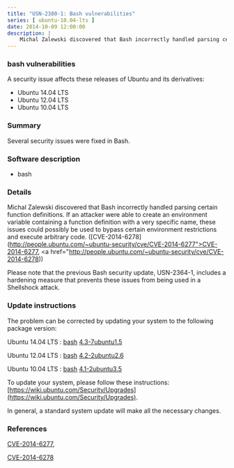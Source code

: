 ```yaml
---
title: "USN-2380-1: Bash vulnerabilities"
series: [ ubuntu-10.04-lts ]
date: 2014-10-09 12:00:00
description: |
    Michal Zalewski discovered that Bash incorrectly handled parsing certain function definitions. If an attacker were able to create an environment variable containing a function definition with a very specific name, these issues could possibly be used to bypass certain environment restrictions and execute arbitrary code. ([CVE-2014-6278](http://people.ubuntu.com/~ubuntu-security/cve/CVE-2014-6277">CVE-2014-6277</a>, <a href="http://people.ubuntu.com/~ubuntu-security/cve/CVE-2014-6278))
--- 
```

 
### bash vulnerabilities

A security issue affects these releases of Ubuntu and its derivatives:

* Ubuntu 14.04 LTS
* Ubuntu 12.04 LTS
* Ubuntu 10.04 LTS

### Summary

Several security issues were fixed in Bash. 

### Software description

* bash 

### Details

Michal Zalewski discovered that Bash incorrectly handled parsing certain function definitions. If an attacker were able to create an environment variable containing a function definition with a very specific name, these issues could possibly be used to bypass certain environment restrictions and execute arbitrary code. ([CVE-2014-6278](http://people.ubuntu.com/~ubuntu-security/cve/CVE-2014-6277">CVE-2014-6277</a>, <a href="http://people.ubuntu.com/~ubuntu-security/cve/CVE-2014-6278))

Please note that the previous Bash security update, USN-2364-1, includes a hardening measure that prevents these issues from being used in a Shellshock attack. 

### Update instructions

The problem can be corrected by updating your system to the following package version:

Ubuntu 14.04 LTS
 : [bash](https://launchpad.net/ubuntu/+source/bash) <span> [4.3-7ubuntu1.5](https://launchpad.net/ubuntu/+source/bash/4.3-7ubuntu1.5) </span> 

Ubuntu 12.04 LTS
 : [bash](https://launchpad.net/ubuntu/+source/bash) <span> [4.2-2ubuntu2.6](https://launchpad.net/ubuntu/+source/bash/4.2-2ubuntu2.6) </span> 

Ubuntu 10.04 LTS
 : [bash](https://launchpad.net/ubuntu/+source/bash) <span> [4.1-2ubuntu3.5](https://launchpad.net/ubuntu/+source/bash/4.1-2ubuntu3.5) </span> 

To update your system, please follow these instructions: [https://wiki.ubuntu.com/Security/Upgrades](https://wiki.ubuntu.com/Security/Upgrades).

In general, a standard system update will make all the necessary changes. 

### References

 [CVE-2014-6277](http://people.ubuntu.com/~ubuntu-security/cve/CVE-2014-6277), 

 [CVE-2014-6278](http://people.ubuntu.com/~ubuntu-security/cve/CVE-2014-6278)
 
